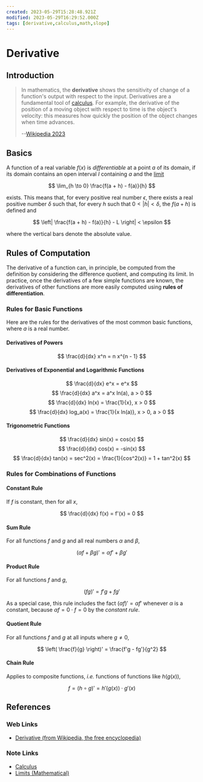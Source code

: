 ```yaml
---
created: 2023-05-29T15:28:48.921Z
modified: 2023-05-29T16:29:52.000Z
tags: [derivative,calculus,math,slope]
---
```

# Derivative

## Introduction

>In mathematics,
>the **derivative** shows the sensitivity of change of a function's output with
>respect to the input.
>Derivatives are a fundamental tool of [calculus][-calc].
>For example,
>the derivative of the position of a moving object with
>respect to time is the object's velocity:
>this measures how quickly the position of the object changes when time advances.
>
>--[Wikipedia 2023][wiki-deriv]

## Basics

A function of a real variable $f(x)$ is *differentiable* at a point $a$ of its domain,
if its domain contains an open interval $I$ containing $a$ and the [limit][-limit]

$$ \lim_{h \to 0} \frac{f(a + h) - f(a)}{h} $$

exists.
This means that,
for every positive real number $\epsilon$,
there exists a real positive number $\delta$ such that,
for every $h$ such that $0 < |h| < \delta$,
the $f(a + h)$ is defined and

$$ \left| \frac{f(a + h) - f(a)}{h} - L \right| < \epsilon $$

where the vertical bars denote the absolute value.

## Rules of Computation

The derivative of a function can, in principle,
be computed from the definition by considering the difference quotient,
and computing its limit.
In practice, once the derivatives of a few simple functions are known,
the derivatives of
other functions are more easily computed using **rules of differentiation**.

### Rules for Basic Functions

Here are the rules for the derivatives of the most common basic functions,
where $a$ is a real number.

#### Derivatives of Powers

$$ \frac{d}{dx} x^n = n x^{n - 1} $$

#### Derivatives of Exponential and Logarithmic Functions

$$ \frac{d}{dx} e^x = e^x $$
$$ \frac{d}{dx} a^x = a^x ln(a), a > 0 $$
$$ \frac{d}{dx} ln(x) = \frac{1}{x}, x > 0 $$
$$ \frac{d}{dx} log_a(x) = \frac{1}{x ln(a)}, x > 0, a > 0 $$

#### Trigonometric Functions

$$ \frac{d}{dx} sin(x) = cos(x) $$
$$ \frac{d}{dx} cos(x) = -sin(x) $$
$$ \frac{d}{dx} tan(x) = sec^2(x) = \frac{1}{cos^2(x)} = 1 + tan^2(x) $$

### Rules for Combinations of Functions

#### Constant Rule

If $f$ is constant, then for all $x$,

$$ \frac{d}{dx} f(x) = f'(x) = 0 $$

#### Sum Rule

For all functions $f$ and $g$ and all real numbers $\alpha$ and $\beta$,

$$ (\alpha f + \beta g)' = \alpha f' + \beta g' $$

#### Product Rule

For all functions $f$ and $g$,

$$ (fg)' = f'g + fg' $$

As a special case,
this rule includes the fact $(\alpha f)' = \alpha f'$ whenever $\alpha$ is a constant,
because $\alpha f = 0 \cdot f = 0$ by the *constant rule*.

#### Quotient Rule

For all functions $f$ and $g$ at all inputs where $g \neq 0$,

$$ \left( \frac{f}{g} \right)' = \frac{f'g - fg'}{g^2} $$

#### Chain Rule

Applies to composite functions, *i.e.* functions of functions like $h(g(x))$,

$$ f = (h \circ g)' = h'(g(x)) \cdot g'(x) $$

## References

### Web Links

* [Derivative (from Wikipedia, the free encyclopedia)][wiki-deriv]

<!-- Hidden References -->
[wiki-deriv]: https://en.wikipedia.org/wiki/Derivative "Derivative (from Wikipedia, the free encyclopedia)"

### Note Links

* [Calculus][-calc]
* [Limits (Mathematical)][-limit]

<!-- Hidden References -->
[-calc]: calculus.md "Calculus"
[-limit]: limit.md "Limits (Mathematical)"
